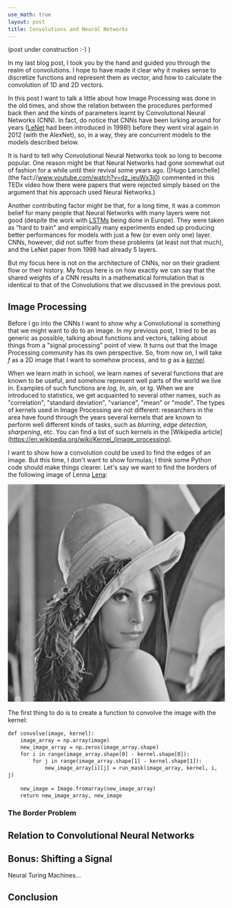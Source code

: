 ```yaml
---
use_math: true
layout: post
title: Convolutions and Neural Networks
---
```


(post under construction :-) )

In my last blog post, I took you by the hand and guided you through
the realm of convolutions. I hope to have made it clear why it makes
sense to discretize functions and represent them as vector, and how
to calculate the convolution of 1D and 2D vectors.

In this post I want to talk a little about how Image Processing was
done in the old times, and show the relation between the procedures
performed back then and the kinds of parameters learnt by
Convolutional Neural Networks (CNN). In fact, do notice that CNNs
have been lurking around for years
([LeNet](http://yann.lecun.com/exdb/publis/pdf/lecun-01a.pdf)
had been introduced in 1998!) before they went viral again in
2012 (with the AlexNet), so, in a way, they are concurrent models to
the models described below.

It is hard to tell why Convolutional Neural Networks took so long to
become popular. One reason might be that Neural Networks
had gone somewhat out of fashion for a while until their revival
some years ago.
([Hugo Larochelle](the fact://www.youtube.com/watch?v=dz_jeuWx3j0)
commented in this TEDx video how there were papers that were rejected
simply based on the argument that his approach used Neural Networks.)

Another contributing factor might be that, for a long time, it was a
common belief for many people that Neural Networks with many layers
were not good (despite the work with
[LSTMs](https://en.wikipedia.org/wiki/Long_short-term_memory) being
done in Europe). They were taken as "hard to train" and empirically
many experiments ended up producing better performances for models
with just a few (or even only one) layer. CNNs, however, did not
suffer from these problems (at least not that much), and the LeNet
paper from 1998 had already 5 layers.

But my focus here is not on the architecture of CNNs, nor on their
gradient flow or their history. My focus here is on how exactly we
can say that the shared weights of a CNN results in a mathematical
formulation that is identical to that of the Convolutions that we
discussed in the previous post.


Image Processing 
----------------

Before I go into the CNNs I want to show why a Convolutional is
something that we might want to do to an image. In my previous post,
I tried to be as generic as possible, talking about functions and
vectors, talking about things from a "signal processing" point of
view. It turns out that the Image Processing community has its own
perspective. So, from now on, I will take $f$ as a 2D image that I
want to somehow process, and to $g$ as a
[_kernel_](https://en.wikipedia.org/wiki/Kernel_(image_processing)).

When we learn math in school, we learn names of several functions that
are known to be useful, and somehow represent well parts of the world
we live in. Examples of such functions are $log$, $ln$, $sin$, or
$tg$.
When we are introduced to statistics, we get acquainted to several
other names, such as "correlation", "standard deviation", "variance",
"mean" or "mode". The types of kernels used in Image Processing are
not different: researchers in the area have found through the years
several kernels that are known to perform well different kinds of
tasks, such as _blurring_, _edge detection_, _sharpening_, etc.
You can find a list of such kernels in the
[Wikipedia article](https://en.wikipedia.org/wiki/Kernel_(image_processing).

I want to show how a convolution could be used to find the edges
of an image. But this time, I don't want to show formulas; I think
some Python code should make things clearer. Let's say we want to
find the borders of the following image of Lenna
[Lena](https://en.wikipedia.org/wiki/Lenna):

![Convolution of a function with itself.](/public/lenna.bmp)

The first thing to do is to create a function to convolve the image
with the kernel:

```
def convolve(image, kernel):
	image_array = np.array(image)
	new_image_array = np.zeros(image_array.shape)
	for i in range(image_array.shape[0] - kernel.shape[0]):
		for j in range(image_array.shape[1] - kernel.shape[1]):
			new_image_array[i][j] = run_mask(image_array, kernel, i, j)

	new_image = Image.fromarray(new_image_array)
	return new_image_array, new_image
```


### The Border Problem





Relation to Convolutional Neural Networks
-----------------------------------------



Bonus: Shifting a Signal
------------------------

Neural Turing Machines...



Conclusion
----------


